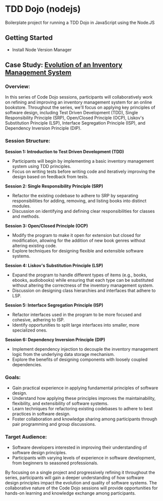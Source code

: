 # TDD Dojo (nodejs)
Boilerplate project for running a TDD Dojo in JavaScript using the Node.JS

## Getting Started

- Install Node Version Manager

## Case Study: [Evolution of an Inventory Management System](series/README.md)

### Overview:
In this series of Code Dojo sessions, participants will collaboratively work on refining and improving an inventory management system for an online bookstore. Throughout the series, we'll focus on applying key principles of software design, including Test Driven Development (TDD), Single Responsibility Principle (SRP), Open/Closed Principle (OCP), Liskov's Substitution Principle (LSP), Interface Segregation Principle (ISP), and Dependency Inversion Principle (DIP).

### Session Structure:
**Session 1: Introduction to Test Driven Development (TDD)**
   - Participants will begin by implementing a basic inventory management system using TDD principles.
   - Focus on writing tests before writing code and iteratively improving the design based on feedback from tests.

**Session 2: Single Responsibility Principle (SRP)**
   - Refactor the existing codebase to adhere to SRP by separating responsibilities for adding, removing, and listing books into distinct modules.
   - Discussion on identifying and defining clear responsibilities for classes and methods.

**Session 3: Open/Closed Principle (OCP)**
   - Modify the program to make it open for extension but closed for modification, allowing for the addition of new book genres without altering existing code.
   - Explore techniques for designing flexible and extensible software systems.

**Session 4: Liskov's Substitution Principle (LSP)**
   - Expand the program to handle different types of items (e.g., books, ebooks, audiobooks) while ensuring that each type can be substituted without altering the correctness of the inventory management system.
   - Discussion on designing class hierarchies and interfaces that adhere to LSP.

**Session 5: Interface Segregation Principle (ISP)**
   - Refactor interfaces used in the program to be more focused and cohesive, adhering to ISP.
   - Identify opportunities to split large interfaces into smaller, more specialized ones.

**Session 6: Dependency Inversion Principle (DIP)**
   - Implement dependency injection to decouple the inventory management logic from the underlying data storage mechanism.
   - Explore the benefits of designing components with loosely coupled dependencies.

### Goals:
- Gain practical experience in applying fundamental principles of software design.
- Understand how applying these principles improves the maintainability, flexibility, and extensibility of software systems.
- Learn techniques for refactoring existing codebases to adhere to best practices in software design.
- Foster collaboration and knowledge sharing among participants through pair programming and group discussions.

### Target Audience:
- Software developers interested in improving their understanding of software design principles.
- Participants with varying levels of experience in software development, from beginners to seasoned professionals.

By focusing on a single project and progressively refining it throughout the series, participants will gain a deeper understanding of how software design principles impact the evolution and quality of software systems. The collaborative nature of the Code Dojo sessions will provide opportunities for hands-on learning and knowledge exchange among participants.

